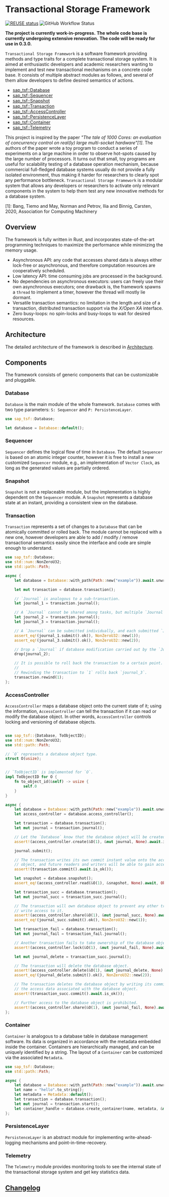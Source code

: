 <!--
SPDX-FileCopyrightText: 2021 Changgyoo Park <wvwwvwwv@me.com>

SPDX-License-Identifier: Apache-2.0
-->

# Transactional Storage Framework

[![REUSE status](https://api.reuse.software/badge/github.com/SAP/transactional-storage-framework)](https://api.reuse.software/info/github.com/SAP/transactional-storage-framework)
![GitHub Workflow Status](https://img.shields.io/github/actions/workflow/status/SAP/transactional-storage-framework/sap_tsf.yml?branch=main)

**The project is currently work-in-progress.**
**The whole code base is currently undergoing extensive renovation.**
**The code will be ready for use in 0.3.0.**

`Transactional Storage Framework` is a software framework providing methods and type traits for a complete transactional storage system. It is aimed at enthusiastic developers and academic researchers wanting to implement and test new transactional mechanisms on a concrete code base. It consists of multiple abstract modules as follows, and several of them allow developers to define desired semantics of actions.

* [sap_tsf::Database](#Database)
* [sap_tsf::Sequencer](#Sequencer)
* [sap_tsf::Snapshot](#Snapshot)
* [sap_tsf::Transaction](#Transaction)
* [sap_tsf::AccessController](#AccessController)
* [sap_tsf::PersistenceLayer](#PersistenceLayer)
* [sap_tsf::Container](#Container)
* [sap_tsf::Telemetry](#Telemetry)

This project is inspired by the paper <cite>"The tale of 1000 Cores: an evaluation of concurrency control on real(ly) large multi-socket hardware"[1]</cite>. The authors of the paper wrote a toy program to conduct a series of experiments on a large machine in order to observe hot-spots caused by the large number of processors. It turns out that small, toy programs are useful for scalability testing of a database operation mechanism, because commercial full-fledged database systems usually do not provide a fully isolated environment, thus making it harder for researchers to clearly spot any performance bottleneck. `Transactional Storage Framework` is a modular system that allows any developers or researchers to activate only relevant components in the system to help them test any new innovative methods for a database system.

[1]: Bang, Tiemo and May, Norman and Petrov, Ilia and Binnig, Carsten, 2020, Association for Computing Machinery

## Overview

The framework is fully written in Rust, and incorporates state-of-the-art programming techniques to maximize the performance while minimizing the memory usage.

* Asynchronous API: any code that accesses shared data is always either lock-free or asynchronous, and therefore computation resources are cooperatively scheduled.
* Low latency API: time consuming jobs are processed in the background.
* No dependencies on asynchronous executors: users can freely use their own asynchronous executors; one drawback is, the framework spawns a `thread` to implement a timer, however the thread will mostly lie dormant.
* Versatile transaction semantics: no limitation in the length and size of a transaction, distributed transaction support via the _X/Open XA_ interface.
* Zero busy-loops: no spin-locks and busy-loops to wait for desired resources.

## Architecture

The detailed architecture of the framework is described in [Architecture](https://github.com/SAP/transactional-storage-framework/blob/main/doc/architecture.md).

## Components

The framework consists of generic components that can be customizable and pluggable.

### Database

`Database` is the main module of the whole framework. `Database` comes with two type parameters: `S: Sequencer` and `P: PersistenceLayer`.

```rust
use sap_tsf::Database;

let database = Database::default();
```

### Sequencer

`Sequencer` defines the logical flow of time in `Database`. The default `Sequencer` is based on an atomic integer counter, however it is free to install a new customized `Sequencer` module, e.g., an implementation of `Vector Clock`, as long as the generated values are partially ordered.

### Snapshot

`Snapshot` is not a replaceable module, but the implementation is highly dependent on the `Sequencer` module. A `Snapshot` represents a database state at an instant, providing a consistent view on the database.

### Transaction

`Transaction` represents a set of changes to a `Database` that can be atomically committed or rolled back. The module cannot be replaced with a new one, however developers are able to add / modify / remove transactional semantics easily since the interface and code are simple enough to understand.

```rust
use sap_tsf::Database;
use std::num::NonZeroU32;
use std::path::Path;

async {
    let database = Database::with_path(Path::new("example")).await.unwrap();

    let mut transaction = database.transaction();

    // `Journal` is analogous to a sub-transaction.
    let journal_1 = transaction.journal();

    // A `Journal` cannot be shared among tasks, but multiple `Journal` instances can be created.
    let journal_2 = transaction.journal();
    let journal_3 = transaction.journal();

    // A `Journal` can be submitted individually, and each submitted `Journal` is sequenced.
    assert_eq!(journal_1.submit().ok(), NonZeroU32::new(1));
    assert_eq!(journal_3.submit().ok(), NonZeroU32::new(2));

    // Drop a `Journal` if database modification carried out by the `Journal` needs to be rolled back.
    drop(journal_2);

    // It is possible to roll back the transaction to a certain point.
    //
    // Rewinding the transaction to `1` rolls back `journal_3`.
    transaction.rewind(1);
};
```

### AccessController

`AccessController` maps a database object onto the current state of it; using the information, `AccessController` can tell the transaction if it can read or modify the database object. In other words, `AccessController` controls locking and versioning of database objects.

```rust

use sap_tsf::{Database, ToObjectID};
use std::num::NonZeroU32;
use std::path::Path;

// `O` represents a database object type.
struct O(usize);


// `ToObjectID` is implemented for `O`.
impl ToObjectID for O {
    fn to_object_id(&self) -> usize {
        self.0
    }
}

async {
    let database = Database::with_path(Path::new("example")).await.unwrap();
    let access_controller = database.access_controller();

    let transaction = database.transaction();
    let mut journal = transaction.journal();

    // Let the `Database` know that the database object will be created.
    assert!(access_controller.create(&O(1), &mut journal, None).await.is_ok());

    journal.submit();

    // The transaction writes its own commit instant value onto the access data of the database
    // object, and future readers and writers will be able to gain access to the database object.
    assert!(transaction.commit().await.is_ok());

    let snapshot = database.snapshot();
    assert_eq!(access_controller.read(&O(1), &snapshot, None).await, Ok(true));

    let transaction_succ = database.transaction();
    let mut journal_succ = transaction_succ.journal();

    // The transaction will own database object to prevent any other transactions from gaining
    // write access to it.
    assert!(access_controller.share(&O(1), &mut journal_succ, None).await.is_ok());
    assert_eq!(journal_succ.submit().ok(), NonZeroU32::new(1));

    let transaction_fail = database.transaction();
    let mut journal_fail = transaction_fail.journal();

    // Another transaction fails to take ownership of the database object.
    assert!(access_controller.lock(&O(1), &mut journal_fail, None).await.is_err());

    let mut journal_delete = transaction_succ.journal();

    // The transaction will delete the database object.
    assert!(access_controller.delete(&O(1), &mut journal_delete, None).await.is_ok());
    assert_eq!(journal_delete.submit().ok(), NonZeroU32::new(2));

    // The transaction deletes the database object by writing its commit instant value onto
    // the access data associated with the database object.
    assert!(transaction_succ.commit().await.is_ok());

    // Further access to the database object is prohibited.
    assert!(access_controller.share(&O(1), &mut journal_fail, None).await.is_err());
};
 ```

### Container

`Container` is analogous to a database table in database management software. Its data is organized in accordance with the metadata embedded inside the container. Containers are hierarchically managed, and can be uniquely identified by a string. The layout of a `Container` can be customized via the associated `Metadata`.

```rust
use sap_tsf::Database;
use std::path::Path;

async {
    let database = Database::with_path(Path::new("example")).await.unwrap();
    let name = "hello".to_string();
    let metadata = Metadata::default();
    let transaction = database.transaction();
    let mut journal = transaction.start();
    let container_handle = database.create_container(name, metadata, &mut journal, None).await;
};
```

### PersistenceLayer

`PersistenceLayer` is an abstract module for implementing write-ahead-logging mechanisms and point-in-time-recovery.

### Telemetry

The `Telemetry` module provides monitoring tools to see the internal state of the transactional storage system and get key statistics data.

## [Changelog](https://github.com/SAP/transactional-storage-framework/blob/main/CHANGELOG.md)
